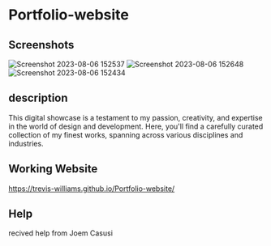 # Portfolio-website

## Screenshots
![Screenshot 2023-08-06 152537](https://github.com/Trevis-Williams/Portfolio-website/assets/135195221/9bcfbe48-1077-4700-9da7-25dfc442ae68)
![Screenshot 2023-08-06 152648](https://github.com/Trevis-Williams/Portfolio-website/assets/135195221/cf0b533a-cf66-4775-a949-86153fcacd50)
![Screenshot 2023-08-06 152434](https://github.com/Trevis-Williams/Portfolio-website/assets/135195221/df0e5624-9eb9-4b88-9c83-59ca9ae6b546)

## description
This digital showcase is a testament to my passion, creativity, and expertise in the world of design and development. Here, you'll find a carefully curated collection of my finest works, spanning across various disciplines and industries.

## Working Website 
https://trevis-williams.github.io/Portfolio-website/ 


## Help 
recived help from Joem Casusi

